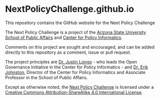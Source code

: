 NextPolicyChallenge.github.io
===============================

This repository contains the GitHub website for the Next Policy Challenge

The Next Policy Challenge is a project of the [Arizona State University](http://www.asu.edu) [School of Public Affairs](http://spa.asu.edu) and [Center for Policy Informatics](http://cpi.asu.edu).

Comments on this project are sought and encouraged, and can be added directly to this repository as a comment, issue or pull request.

The project principles are [Dr. Justin Longo](mailto:justin.longo@asu.edu) -  who leads the Open Governance Initiative in the Center for Policy Informatics - and [Dr. Erik Johnston](mailto:erik.johnston@asu.edu), Director of the Center for Policy Informatics and Associate Professor in the School of Public Affairs.

Except as otherwise noted, the [Next Policy Challenge](http://NextPolicyChallenge.github.io) is licensed under a [Creative Commons Attribution-ShareAlike 4.0 International License](http://creativecommons.org/licenses/by-sa/4.0/deed.en_US).
